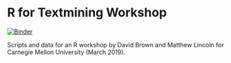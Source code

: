 R for Textmining Workshop
=========================

[![Binder](https://mybinder.org/badge_logo.svg)](https://mybinder.org/v2/gh/mdlincoln/bindertext/tidytext?urlpath=rstudio)

Scripts and data for an R workshop by David Brown and Matthew Lincoln for Carnegie Mellon University (March 2019).
